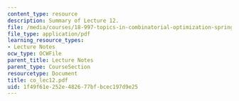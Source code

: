 ```yaml
---
content_type: resource
description: Summary of Lecture 12.
file: /media/courses/18-997-topics-in-combinatorial-optimization-spring-2004/1f49f61e252e482677bfbcec197d9e25_co_lec12.pdf
file_type: application/pdf
learning_resource_types:
- Lecture Notes
ocw_type: OCWFile
parent_title: Lecture Notes
parent_type: CourseSection
resourcetype: Document
title: co_lec12.pdf
uid: 1f49f61e-252e-4826-77bf-bcec197d9e25
---
```

